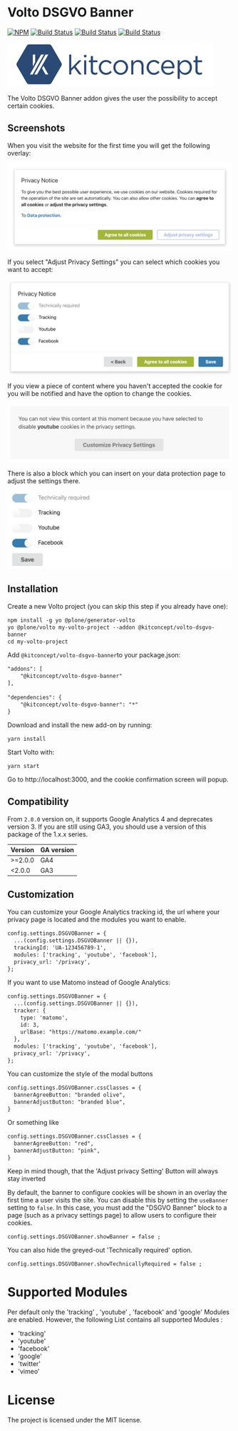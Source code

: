 # Volto DSGVO Banner

[![NPM](https://img.shields.io/npm/v/@kitconcept/volto-dsgvo-banner.svg)](https://www.npmjs.com/package/@kitconcept/volto-dsgvo-banner)
[![Build Status](https://github.com/kitconcept/volto-dsgvo-banner/actions/workflows/code.yml/badge.svg)](https://github.com/kitconcept/volto-dsgvo-banner/actions)
[![Build Status](https://github.com/kitconcept/volto-dsgvo-banner/actions/workflows/unit.yml/badge.svg)](https://github.com/kitconcept/volto-dsgvo-banner/actions)
[![Build Status](https://github.com/kitconcept/volto-dsgvo-banner/actions/workflows/acceptance.yml/badge.svg)](https://github.com/kitconcept/volto-dsgvo-banner/actions)

![kitconcept GmbH](https://github.com/kitconcept/volto-blocks/raw/master/kitconcept.png)

The Volto DSGVO Banner addon gives the user the possibility to accept certain cookies.

## Screenshots

When you visit the website for the first time you will get the following overlay:

![Accept](https://github.com/kitconcept/volto-dsgvo-banner/raw/master/accept.png)

If you select "Adjust Privacy Settings" you can select which cookies you want to accept:

![Settings](https://github.com/kitconcept/volto-dsgvo-banner/raw/master/settings.png)

If you view a piece of content where you haven't accepted the cookie for you will be notified and have the option to change the cookies.

![Message](https://github.com/kitconcept/volto-dsgvo-banner/raw/master/message.png)

There is also a block which you can insert on your data protection page to adjust the settings there.

![Block](https://github.com/kitconcept/volto-dsgvo-banner/raw/master/block.png)

## Installation

Create a new Volto project (you can skip this step if you already have one):

```
npm install -g yo @plone/generator-volto
yo @plone/volto my-volto-project --addon @kitconcept/volto-dsgvo-banner
cd my-volto-project
```

Add `@kitconcept/volto-dsgvo-banner`to your package.json:

```
"addons": [
    "@kitconcept/volto-dsgvo-banner"
],

"dependencies": {
    "@kitconcept/volto-dsgvo-banner": "*"
}
```

Download and install the new add-on by running:

```
yarn install
```

Start Volto with:

```
yarn start
```

Go to http://localhost:3000, and the cookie confirmation screen will popup.

## Compatibility

From `2.0.0` version on, it supports Google Analytics 4 and deprecates version 3. If you are still using GA3, you should use a version of this package of the 1.x.x series.

|Version   |GA version    |
|----------|--------------|
|>=2.0.0   |GA4           |
|<2.0.0    |GA3           |

## Customization

You can customize your Google Analytics tracking id, the url where your privacy page is located and the modules you want to enable.

```
config.settings.DSGVOBanner = {
  ...(config.settings.DSGVOBanner || {}),
  trackingId: 'UA-123456789-1',
  modules: ['tracking', 'youtube', 'facebook'],
  privacy_url: '/privacy',
};
```

If you want to use Matomo instead of Google Analytics:

```
config.settings.DSGVOBanner = {
  ...(config.settings.DSGVOBanner || {}),
  tracker: {
    type: 'matomo',
    id: 3,
    urlBase: "https://matomo.example.com/"
  },
  modules: ['tracking', 'youtube', 'facebook'],
  privacy_url: '/privacy',
};
```
You can customize the style of the modal buttons
```
config.settings.DSGVOBanner.cssClasses = {
  bannerAgreeButton: "branded olive",
  bannerAdjustButton: "branded blue",
}
```
Or something like  
```
config.settings.DSGVOBanner.cssClasses = {
  bannerAgreeButton: "red",
  bannerAdjustButton: "pink",
}
```
Keep in mind though, that the 'Adjust privacy Setting' Button will always stay inverted

By default, the banner to configure cookies will be shown in an overlay the first time a user visits the site. You can disable this by setting the `useBanner` setting to `false`. In this case, you must add the "DSGVO Banner" block to a page (such as a privacy settings page) to allow users to configure their cookies.
```
config.settings.DSGVOBanner.showBanner = false ;
```
You can also hide the greyed-out 'Technically required' option.
```
config.settings.DSGVOBanner.showTechnicallyRequired = false ;
```

# Supported Modules
Per default only the 'tracking' , 'youtube' , 'facebook' and 'google' Modules are enabled. However, the following List contains all supported Modules :

- 'tracking'
- 'youtube'
- 'facebook'
- 'google'
- 'twitter'
- 'vimeo'

# License

The project is licensed under the MIT license.
